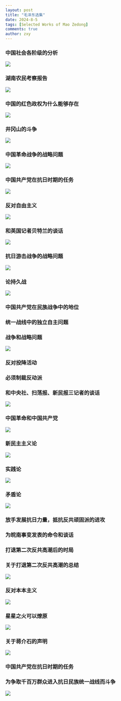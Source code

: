 ```yaml
---
layout: post
title: "毛泽东选集"
date: 2024-8-5
tags: [Selected Works of Mao Zedong]
comments: true
author: zxy
---
```


### 中国社会各阶级的分析

![](https://zxyandzxy.github.io/images/%E6%AF%9B%E6%B3%BD%E4%B8%9C%E9%80%89%E9%9B%861-1.png)

### 湖南农民考察报告

![](https://zxyandzxy.github.io/images/%E6%AF%9B%E6%B3%BD%E4%B8%9C%E9%80%89%E9%9B%861-2.png)

### 中国的红色政权为什么能够存在

![](https://zxyandzxy.github.io/images/%E6%AF%9B%E6%B3%BD%E4%B8%9C%E9%80%89%E9%9B%861-3.png)

### 井冈山的斗争

![](https://zxyandzxy.github.io/images/%E6%AF%9B%E6%B3%BD%E4%B8%9C%E9%80%89%E9%9B%861-4.png)

### 中国革命战争的战略问题

![](https://zxyandzxy.github.io/images/%E6%AF%9B%E6%B3%BD%E4%B8%9C%E9%80%89%E9%9B%861-9.png)

### 中国共产党在抗日时期的任务

![](https://zxyandzxy.github.io/images/%E6%AF%9B%E6%B3%BD%E4%B8%9C%E9%80%89%E9%9B%861-11.png)

### 反对自由主义

![](https://zxyandzxy.github.io/images/%E6%AF%9B%E6%B3%BD%E4%B8%9C%E9%80%89%E9%9B%862-3.png)

### 和英国记者贝特兰的谈话

![](https://zxyandzxy.github.io/images/%E6%AF%9B%E6%B3%BD%E4%B8%9C%E9%80%89%E9%9B%862-5.png)

### 抗日游击战争的战略问题

![](https://zxyandzxy.github.io/images/%E6%AF%9B%E6%B3%BD%E4%B8%9C%E9%80%89%E9%9B%862-8.png)

### 论持久战

![](https://zxyandzxy.github.io/images/%E6%AF%9B%E6%B3%BD%E4%B8%9C%E9%80%89%E9%9B%862-9.png)

### 中国共产党在民族战争中的地位

### 统一战线中的独立自主问题

### 战争和战略问题

![](https://zxyandzxy.github.io/images/%E6%AF%9B%E6%B3%BD%E4%B8%9C%E9%80%89%E9%9B%862-10_2-11_2-12.png)

### 反对投降活动

### 必须制裁反动派

### 和中央社、扫荡报、新民报三记者的谈话

![](https://zxyandzxy.github.io/images/%E6%AF%9B%E6%B3%BD%E4%B8%9C%E9%80%89%E9%9B%862-15_2-16_2-18.png)

### 中国革命和中国共产党

![](https://zxyandzxy.github.io/images/%E6%AF%9B%E6%B3%BD%E4%B8%9C%E9%80%89%E9%9B%862-23.png)

### 新民主主义论

![](https://zxyandzxy.github.io/images/%E6%AF%9B%E6%B3%BD%E4%B8%9C%E9%80%89%E9%9B%862-26.png)

### 实践论

![](https://zxyandzxy.github.io/images/%E6%AF%9B%E6%B3%BD%E4%B8%9C%E9%80%89%E9%9B%861-17.png)

### 矛盾论

![](https://zxyandzxy.github.io/images/%E6%AF%9B%E6%B3%BD%E4%B8%9C%E9%80%89%E9%9B%861-18.png)

### 放手发展抗日力量，抵抗反共顽固派的进攻

### 为皖南事变发表的命令和谈话

### 打退第二次反共高潮后的时局

### 关于打退第二次反共高潮的总结

![](https://zxyandzxy.github.io/images/%E6%AF%9B%E6%B3%BD%E4%B8%9C%E9%80%89%E9%9B%862-35,2-38,2-39,2-40.png)

### 反对本本主义

![](https://zxyandzxy.github.io/images/%E6%AF%9B%E6%B3%BD%E4%B8%9C%E9%80%89%E9%9B%861-7.png)

### 星星之火可以燎原

![](https://zxyandzxy.github.io/images/%E6%AF%9B%E6%B3%BD%E4%B8%9C%E9%80%89%E9%9B%861-6.png)

### 关于蒋介石的声明

![](https://zxyandzxy.github.io/images/%E6%AF%9B%E6%B3%BD%E4%B8%9C%E9%80%89%E9%9B%861-14.png)

### 中国共产党在抗日时期的任务

### 为争取千百万群众进入抗日民族统一战线而斗争

![](https://zxyandzxy.github.io/images/%E6%AF%9B%E6%B3%BD%E4%B8%9C%E9%80%89%E9%9B%861-15,1-16.png)
